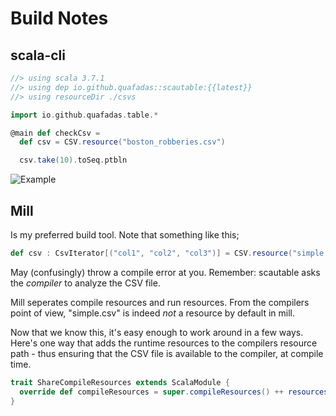 # Build Notes

## scala-cli

```scala sc:nocompile
//> using scala 3.7.1
//> using dep io.github.quafadas::scautable:{{latest}}
//> using resourceDir ./csvs

import io.github.quafadas.table.*

@main def checkCsv =
  def csv = CSV.resource("boston_robberies.csv")

  csv.take(10).toSeq.ptbln

```

![Example](../assets/minimal.png)

## Mill

Is my preferred build tool. Note that something like this;

```scala sc:nocompile
def csv : CsvIterator[("col1", "col2", "col3")] = CSV.resource("simple.csv")
```
May (confusingly) throw a compile error at you. Remember: scautable asks the _compiler_ to analyze the CSV file.

Mill seperates compile resources and run resources. From the compilers point of view, "simple.csv" is indeed _not_ a resource by default in mill.

Now that we know this, it's easy enough to work around in a few ways. Here's one way that adds the runtime resources to the compilers resource path - thus ensuring that the CSV file is available to the compiler, at compile time.

```scala sc:nocompile
trait ShareCompileResources extends ScalaModule {
  override def compileResources = super.compileResources() ++ resources()
}
```